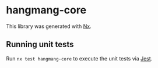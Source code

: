 # hangmang-core

This library was generated with [Nx](https://nx.dev).

## Running unit tests

Run `nx test hangmang-core` to execute the unit tests via [Jest](https://jestjs.io).
